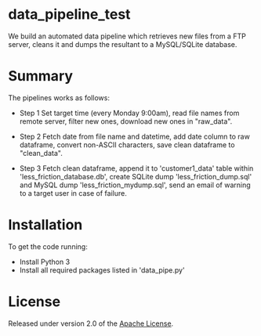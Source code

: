# data_pipeline_test
We build an automated data pipeline which retrieves new files from a FTP server, cleans it and dumps the resultant to a MySQL/SQLite database. 

# Summary
The pipelines works as follows:

   * Step 1
      Set target time (every Monday 9:00am), read file names from remote server, filter new ones, download new ones in "raw_data".

   * Step 2
      Fetch date from file name and datetime, add date column to raw dataframe, convert non-ASCII characters,
      save clean dataframe to "clean_data".

   * Step 3
      Fetch clean dataframe, append it to 'customer1_data' table within 'less_friction_database.db', create SQLite dump 'less_friction_dump.sql' and MySQL dump 'less_friction_mydump.sql', send an email of warning to a target user in case of failure.

# Installation
To get the code running:

   * Install Python 3
   * Install all required packages listed in 'data_pipe.py'
   
# License
Released under version 2.0 of the [Apache License].

[Apache license]: http://www.apache.org/licenses/LICENSE-2.0

